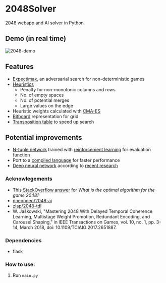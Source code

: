 # 2048Solver
[2048](https://play2048.co/) webapp and AI solver in Python

## Demo (in real time)
![2048-demo](https://user-images.githubusercontent.com/80515759/222767967-dd664566-7852-4cd4-bebb-efd7890492e4.gif)

## Features
 - [Expectimax](https://en.wikipedia.org/wiki/Expectiminimax), an adversarial search for non-deterministic games
 - [Heuristics](https://en.wikipedia.org/wiki/Heuristic_(computer_science))
    - Penalty for non-monotonic columns and rows
    - No. of empty spaces
    - No. of potential merges
    - Large values on the edge
 - Heuristic weights calculated with [CMA-ES](https://en.wikipedia.org/wiki/CMA-ES)
 - [Bitboard](https://en.wikipedia.org/wiki/Bitboard) representation for grid
 - [Transposition table](http://en.wikipedia.org/wiki/Transposition_table) to speed up search

 ## Potential improvements
 - [N-tuple network](https://en.wikipedia.org/wiki/RAMnets) trained with [reinforcement learning](https://en.wikipedia.org/wiki/Reinforcement_learning) for evaluation function
 - Port to a [compiled language](https://en.wikipedia.org/wiki/Compiled_language) for faster performance
 - [Deep neural network](https://doi.org/10.1007/978-3-030-65883-0_5) according to [recent research](https://doi.org/10.2197/ipsjjip.29.336)

### Acknowlegements
 - This [StackOverflow answer](https://stackoverflow.com/a/22498940/1204143) for *What is the optimal algorithm for the game 2048?*
 - [nneonneo/2048-ai](https://github.com/nneonneo/2048-ai) 
 - [ziap/2048-tdl](https://github.com/ziap/2048-tdl)
 - W. Jaśkowski, "Mastering 2048 With Delayed Temporal Coherence Learning, Multistage Weight Promotion, Redundant Encoding, and Carousel Shaping," in IEEE Transactions on Games, vol. 10, no. 1, pp. 3-14, March 2018, doi: 10.1109/TCIAIG.2017.2651887.

### Dependencies
 - flask

### How to use:
1. Run `main.py`

